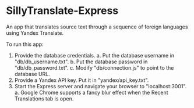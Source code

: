 # SillyTranslate-Express
An app that translates source text through a sequence of foreign languages using Yandex Translate.

To run this app:

1. Provide the database credentials.
   a. Put the database username in "db/db_username.txt".
   b. Put the database password in "db/db_password.txt".
   c. Modify "db/connection.js" to point to the database URL.
2. Provide a Yandex API key. Put it in "yandex/api_key.txt".
3. Start the Express server and navigate your browser to "localhost:3001".
   a. Google Chrome supports a fancy blur effect when the Recent Translations tab is open.
